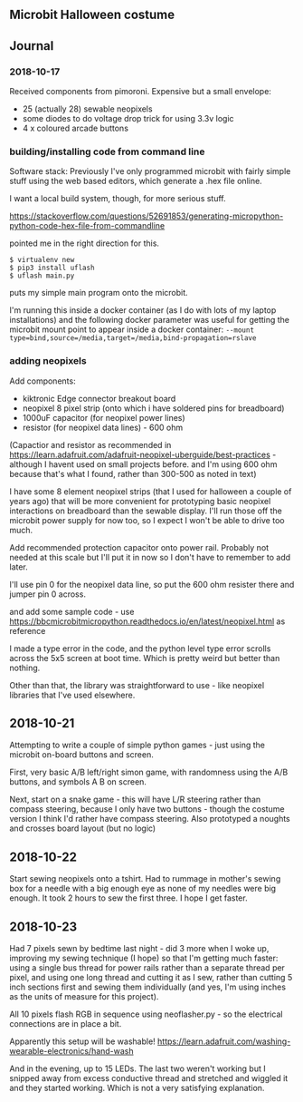 ## Microbit Halloween costume

## Journal

### 2018-10-17

Received components from pimoroni. Expensive but a small envelope:
- 25 (actually 28) sewable neopixels
- some diodes to do voltage drop trick for using 3.3v logic
- 4 x coloured arcade buttons

### building/installing code from command line

Software stack: Previously I've only programmed microbit with
fairly simple stuff using the web based editors, which generate
a .hex file online.

I want a local build system, though, for more serious stuff.

https://stackoverflow.com/questions/52691853/generating-micropython-python-code-hex-file-from-commandline

pointed me in the right direction for this.

```
$ virtualenv new
$ pip3 install uflash
$ uflash main.py
```

puts my simple main program onto the microbit.

I'm running this inside a docker container (as  I do with lots of
my laptop installations) and the following docker parameter was
useful for getting the microbit mount point to appear inside
a docker container:
`--mount type=bind,source=/media,target=/media,bind-propagation=rslave`

### adding neopixels

Add components:
- kiktronic Edge connector breakout board
- neopixel 8 pixel strip (onto which i have soldered pins for breadboard)
- 1000uF capacitor (for neopixel power lines)
- resistor (for neopixel data lines)  - 600 ohm

(Capactior and resistor as recommended in https://learn.adafruit.com/adafruit-neopixel-uberguide/best-practices - although I havent used on small
projects before. and I'm using 600 ohm because that's what I found,
rather than 300-500 as noted in text)

I have some 8 element neopixel strips (that I used for halloween a
couple of years ago) that will be more convenient for prototyping
basic neopixel interactions on breadboard than the sewable display.
I'll run those off the microbit power supply for now too, so I
expect I won't be able to drive too much.

Add recommended protection capacitor onto power rail. Probably not
needed at this scale but I'll put it in now so I don't have to
remember to add later.


I'll use pin 0 for the neopixel data line, so put the 600 ohm
resister there and jumper pin 0 across.

and add some sample code - use https://bbcmicrobitmicropython.readthedocs.io/en/latest/neopixel.html as reference

I made a type error in the code, and the python level type error
scrolls across the 5x5 screen at boot time. Which is pretty weird but better
than nothing.

Other than that, the library was straightforward to use - like
neopixel libraries that I've used elsewhere.

## 2018-10-21

Attempting to write a couple of simple python games - just using the
microbit on-board buttons and screen.

First, very basic A/B left/right simon game, with randomness using the
A/B buttons, and symbols A B on screen.


Next, start on a snake game - this will have L/R steering rather than
compass steering, because I only have two buttons - though the costume
version I think I'd rather have compass steering. Also prototyped a
noughts and crosses board layout (but no logic)


## 2018-10-22

Start sewing neopixels onto a tshirt. Had to rummage in mother's
sewing box for a needle with a big enough eye as none of my
needles were big enough. It took 2 hours to sew the first three.
I hope I get faster.

## 2018-10-23

Had 7 pixels sewn by bedtime last night - did 3 more when I woke up,
improving my sewing technique (I hope) so that I'm getting much
faster: using a single bus thread for power rails rather than
a separate thread per pixel, and using one long thread and cutting
it as I sew, rather than cutting 5 inch sections first and sewing
them individually (and yes, I'm using inches as the units of
measure for this project).

All 10 pixels flash RGB in sequence using neoflasher.py - so the
electrical connections are in place a bit.

Apparently this setup will be washable!
https://learn.adafruit.com/washing-wearable-electronics/hand-wash

And in the evening, up to 15 LEDs. The last two weren't working but
I snipped away from excess conductive thread and stretched and
wiggled it and they started working. Which is not a very
satisfying explanation.
